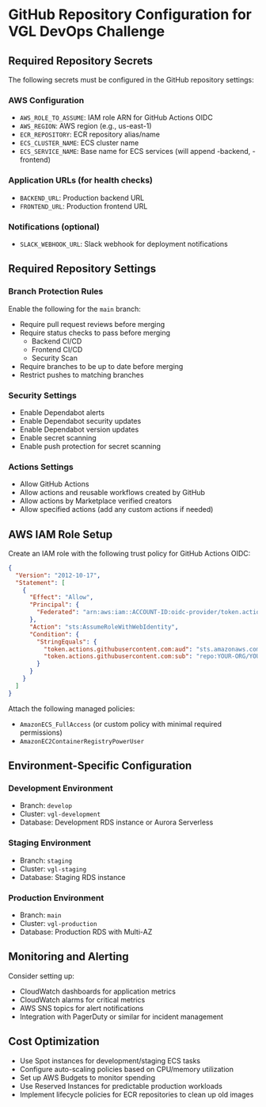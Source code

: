 # GitHub Repository Configuration for VGL DevOps Challenge

## Required Repository Secrets

The following secrets must be configured in the GitHub repository settings:

### AWS Configuration
- `AWS_ROLE_TO_ASSUME`: IAM role ARN for GitHub Actions OIDC
- `AWS_REGION`: AWS region (e.g., us-east-1)
- `ECR_REPOSITORY`: ECR repository alias/name
- `ECS_CLUSTER_NAME`: ECS cluster name
- `ECS_SERVICE_NAME`: Base name for ECS services (will append -backend, -frontend)

### Application URLs (for health checks)
- `BACKEND_URL`: Production backend URL
- `FRONTEND_URL`: Production frontend URL

### Notifications (optional)
- `SLACK_WEBHOOK_URL`: Slack webhook for deployment notifications

## Required Repository Settings

### Branch Protection Rules
Enable the following for the `main` branch:
- Require pull request reviews before merging
- Require status checks to pass before merging
  - Backend CI/CD
  - Frontend CI/CD
  - Security Scan
- Require branches to be up to date before merging
- Restrict pushes to matching branches

### Security Settings
- Enable Dependabot alerts
- Enable Dependabot security updates
- Enable Dependabot version updates
- Enable secret scanning
- Enable push protection for secret scanning

### Actions Settings
- Allow GitHub Actions
- Allow actions and reusable workflows created by GitHub
- Allow actions by Marketplace verified creators
- Allow specified actions (add any custom actions if needed)

## AWS IAM Role Setup

Create an IAM role with the following trust policy for GitHub Actions OIDC:

```json
{
  "Version": "2012-10-17",
  "Statement": [
    {
      "Effect": "Allow",
      "Principal": {
        "Federated": "arn:aws:iam::ACCOUNT-ID:oidc-provider/token.actions.githubusercontent.com"
      },
      "Action": "sts:AssumeRoleWithWebIdentity",
      "Condition": {
        "StringEquals": {
          "token.actions.githubusercontent.com:aud": "sts.amazonaws.com",
          "token.actions.githubusercontent.com:sub": "repo:YOUR-ORG/YOUR-REPO:ref:refs/heads/main"
        }
      }
    }
  ]
}
```

Attach the following managed policies:
- `AmazonECS_FullAccess` (or custom policy with minimal required permissions)
- `AmazonEC2ContainerRegistryPowerUser`

## Environment-Specific Configuration

### Development Environment
- Branch: `develop`
- Cluster: `vgl-development`
- Database: Development RDS instance or Aurora Serverless

### Staging Environment
- Branch: `staging`
- Cluster: `vgl-staging`
- Database: Staging RDS instance

### Production Environment
- Branch: `main`
- Cluster: `vgl-production`
- Database: Production RDS with Multi-AZ

## Monitoring and Alerting

Consider setting up:
- CloudWatch dashboards for application metrics
- CloudWatch alarms for critical metrics
- AWS SNS topics for alert notifications
- Integration with PagerDuty or similar for incident management

## Cost Optimization

- Use Spot instances for development/staging ECS tasks
- Configure auto-scaling policies based on CPU/memory utilization
- Set up AWS Budgets to monitor spending
- Use Reserved Instances for predictable production workloads
- Implement lifecycle policies for ECR repositories to clean up old images
